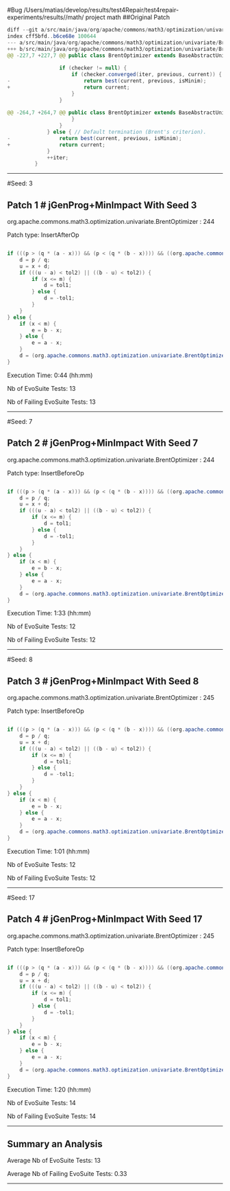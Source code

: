 #Bug /Users/matias/develop/results/test4Repair/test4repair-experiments/results//math/ project math
##Original Patch 

```Java
diff --git a/src/main/java/org/apache/commons/math3/optimization/univariate/BrentOptimizer.java b/src/main/java/org/apache/commons/math3/optimization/univariate/BrentOptimizer.java
index cff5bfd..b6ce68e 100644
--- a/src/main/java/org/apache/commons/math3/optimization/univariate/BrentOptimizer.java
+++ b/src/main/java/org/apache/commons/math3/optimization/univariate/BrentOptimizer.java
@@ -227,7 +227,7 @@ public class BrentOptimizer extends BaseAbstractUnivariateOptimizer {
 
                 if (checker != null) {
                     if (checker.converged(iter, previous, current)) {
-                        return best(current, previous, isMinim);
+                        return current;
                     }
                 }
 
@@ -264,7 +264,7 @@ public class BrentOptimizer extends BaseAbstractUnivariateOptimizer {
                     }
                 }
             } else { // Default termination (Brent's criterion).
-                return best(current, previous, isMinim);
+                return current;
             }
             ++iter;
         }
```

--- 
#Seed: 3

## Patch 1 #  jGenProg+MinImpact With Seed 3

org.apache.commons.math3.optimization.univariate.BrentOptimizer : 244

Patch type: InsertAfterOp

```Java

if (((p > (q * (a - x))) && (p < (q * (b - x)))) && ((org.apache.commons.math3.util.FastMath.abs(p)) < (org.apache.commons.math3.util.FastMath.abs(((0.5 * q) * r))))) {
	d = p / q;
	u = x + d;
	if (((u - a) < tol2) || ((b - u) < tol2)) {
		if (x <= m) {
			d = tol1;
		} else {
			d = -tol1;
		}
	} 
} else {
	if (x < m) {
		e = b - x;
	} else {
		e = a - x;
	}
	d = (org.apache.commons.math3.optimization.univariate.BrentOptimizer.GOLDEN_SECTION) * e;
}

```


Execution Time: 0:44 (hh:mm) 

Nb of EvoSuite Tests: 13

Nb of Failing EvoSuite Tests: 13


--- 
#Seed: 7

## Patch 2 #  jGenProg+MinImpact With Seed 7

org.apache.commons.math3.optimization.univariate.BrentOptimizer : 244

Patch type: InsertBeforeOp

```Java

if (((p > (q * (a - x))) && (p < (q * (b - x)))) && ((org.apache.commons.math3.util.FastMath.abs(p)) < (org.apache.commons.math3.util.FastMath.abs(((0.5 * q) * r))))) {
	d = p / q;
	u = x + d;
	if (((u - a) < tol2) || ((b - u) < tol2)) {
		if (x <= m) {
			d = tol1;
		} else {
			d = -tol1;
		}
	} 
} else {
	if (x < m) {
		e = b - x;
	} else {
		e = a - x;
	}
	d = (org.apache.commons.math3.optimization.univariate.BrentOptimizer.GOLDEN_SECTION) * e;
}

```


Execution Time: 1:33 (hh:mm) 

Nb of EvoSuite Tests: 12

Nb of Failing EvoSuite Tests: 12


--- 
#Seed: 8

## Patch 3 #  jGenProg+MinImpact With Seed 8

org.apache.commons.math3.optimization.univariate.BrentOptimizer : 245

Patch type: InsertBeforeOp

```Java

if (((p > (q * (a - x))) && (p < (q * (b - x)))) && ((org.apache.commons.math3.util.FastMath.abs(p)) < (org.apache.commons.math3.util.FastMath.abs(((0.5 * q) * r))))) {
	d = p / q;
	u = x + d;
	if (((u - a) < tol2) || ((b - u) < tol2)) {
		if (x <= m) {
			d = tol1;
		} else {
			d = -tol1;
		}
	} 
} else {
	if (x < m) {
		e = b - x;
	} else {
		e = a - x;
	}
	d = (org.apache.commons.math3.optimization.univariate.BrentOptimizer.GOLDEN_SECTION) * e;
}

```


Execution Time: 1:01 (hh:mm) 

Nb of EvoSuite Tests: 12

Nb of Failing EvoSuite Tests: 12


--- 
#Seed: 17

## Patch 4 #  jGenProg+MinImpact With Seed 17

org.apache.commons.math3.optimization.univariate.BrentOptimizer : 245

Patch type: InsertBeforeOp

```Java

if (((p > (q * (a - x))) && (p < (q * (b - x)))) && ((org.apache.commons.math3.util.FastMath.abs(p)) < (org.apache.commons.math3.util.FastMath.abs(((0.5 * q) * r))))) {
	d = p / q;
	u = x + d;
	if (((u - a) < tol2) || ((b - u) < tol2)) {
		if (x <= m) {
			d = tol1;
		} else {
			d = -tol1;
		}
	} 
} else {
	if (x < m) {
		e = b - x;
	} else {
		e = a - x;
	}
	d = (org.apache.commons.math3.optimization.univariate.BrentOptimizer.GOLDEN_SECTION) * e;
}

```


Execution Time: 1:20 (hh:mm) 

Nb of EvoSuite Tests: 14

Nb of Failing EvoSuite Tests: 14


---
## Summary an Analysis

Average Nb of EvoSuite Tests: 13

Average Nb of Failing EvoSuite Tests: 0.33

---